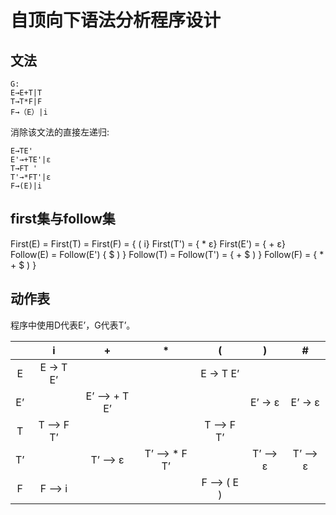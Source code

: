 # 自顶向下语法分析程序设计

## 文法

```
G: 
E→E+T|T 	
T→T*F|F 	
F→（E）|i 
```

消除该文法的直接左递归:

```
E→TE'
E'→+TE'|ε
T→FT '
T'→*FT'|ε
F→(E)|i
```

## first集与follow集

First(E)  = First(T) = First(F) = { ( i}
First(T') = { * ε}
First(E') = { + ε}
Follow(E) = Follow(E') { $ ) }
Follow(T) = Follow(T') = { + $ ) }
Follow(F) = { * + $ ) }

## 动作表

程序中使用D代表E’，G代表T’。

|      |     i     |      +       |      *       |     (      |    )    |    #    |
| :--: | :-------: | :----------: | :----------: | :--------: | :-----: | :-----: |
|  E   | E -> T E’ |              |              | E -> T E’  |         |         |
|  E’  |           | E’ –> + T E’ |              |            | E’ -> ε | E’ -> ε |
|  T   | T –> F T’ |              |              | T –> F T’  |         |         |
|  T’  |           |   T’ –> ε    | T’ –> * F T’ |            | T’ –> ε | T’ –> ε |
|  F   |  F –> i   |              |              | F –> ( E ) |         |         |

